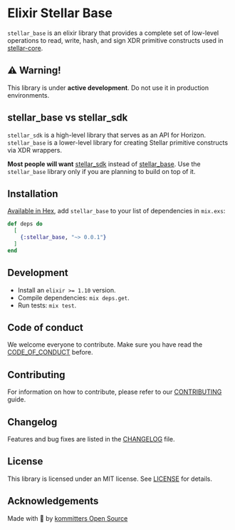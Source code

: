 # Elixir Stellar Base
`stellar_base` is an elixir library that provides a complete set of low-level operations to read, write, hash, and sign XDR primitive constructs used in [stellar-core](https://github.com/stellar/stellar-core).

⚠️ Warning!
---
This library is under **active development**. Do not use it in production environments.

## stellar_base vs stellar_sdk
`stellar_sdk` is a high-level library that serves as an API for Horizon. `stellar_base` is a lower-level library for creating Stellar primitive constructs via XDR wrappers.

**Most people will want** [stellar_sdk][sdk] instead of [stellar_base][base]. Use the `stellar_base` library only if you are planning to build on top of it.

## Installation
[Available in Hex][hex], add `stellar_base` to your list of dependencies in `mix.exs`:

```elixir
def deps do
  [
    {:stellar_base, "~> 0.0.1"}
  ]
end
```

## Development
* Install an `elixir >= 1.10` version.
* Compile dependencies: `mix deps.get`.
* Run tests: `mix test`.

## Code of conduct
We welcome everyone to contribute. Make sure you have read the [CODE_OF_CONDUCT][coc] before.

## Contributing
For information on how to contribute, please refer to our [CONTRIBUTING][contributing] guide.

## Changelog
Features and bug fixes are listed in the [CHANGELOG][changelog] file.

## License
This library is licensed under an MIT license. See [LICENSE][license] for details.

## Acknowledgements
Made with 💙 by [kommitters Open Source](https://kommit.co)

[license]: https://github.com/kommitters/stellar_base/blob/master/LICENSE.md
[coc]: https://github.com/kommitters/stellar_base/blob/master/CODE_OF_CONDUCT.md
[changelog]: https://github.com/kommitters/stellar_base/blob/master/CHANGELOG.md
[contributing]:https://github.com/kommitters/stellar_base/blob/master/CONTRIBUTING.md
[base]: https://github.com/kommitters/stellar_base
[sdk]: https://github.com/kommitters/stellar_sdk
[hex]: https://hex.pm/packages/stellar_base

